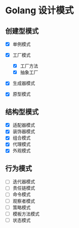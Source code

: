# Golang 设计模式

## 创建型模式
- [x] 单例模式
- [x] 工厂模式
  - [x] 工厂方法
  - [x] 抽象工厂
- [x] 生成器模式
- [x] 原型模式


## 结构型模式
- [x] 适配器模式
- [x] 装饰器模式
- [x] 组合模式
- [x] 代理模式
- [x] 外观模式

## 行为模式
- [ ] 迭代器模式
- [ ] 责任链模式
- [ ] 命令模式
- [ ] 观察者模式
- [ ] 策略模式
- [ ] 模板方法模式
- [ ] 状态模式